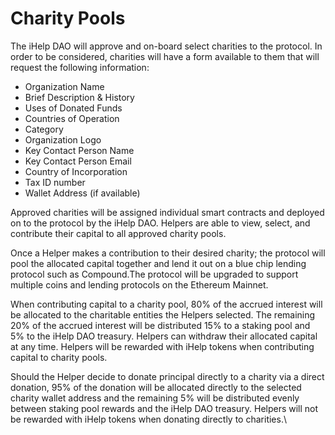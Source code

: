 # Charity Pools

The iHelp DAO will approve and on-board select charities to the protocol. In order to be considered, charities will have a form available to them that will request the following information: &#x20;

* Organization Name
* Brief Description & History
* Uses of Donated Funds&#x20;
* Countries of Operation
* Category
* Organization Logo
* Key Contact Person Name
* Key Contact Person Email
* Country of Incorporation&#x20;
* Tax ID number &#x20;
* Wallet Address (if available)

Approved charities will be assigned individual smart contracts and deployed on to the protocol by the iHelp DAO. Helpers are able to view, select, and contribute their capital to all approved charity pools. &#x20;

Once a Helper makes a contribution to their desired charity; the protocol will pool the allocated capital together and lend it out on a blue chip lending protocol such as Compound.The protocol will be upgraded to support multiple coins and lending protocols on the Ethereum Mainnet.&#x20;

When contributing capital to a charity pool, 80% of the accrued interest will be allocated to the charitable entities the Helpers selected. The remaining 20% of the accrued interest will be distributed 15% to a staking pool and 5% to the iHelp DAO treasury. Helpers can withdraw their allocated capital at any time. Helpers will be rewarded with iHelp tokens when contributing capital to charity pools.&#x20;

Should the Helper decide to donate principal directly to a charity via a direct donation, 95% of the donation will be allocated directly to the selected charity wallet address and the remaining 5% will be distributed evenly between staking pool rewards and the iHelp DAO treasury. Helpers will not be rewarded with iHelp tokens when donating directly to charities.\


##
